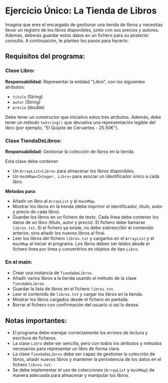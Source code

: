 # Ejercicio Único: La Tienda de Libros

Imagina que eres el encargado de gestionar una tienda de libros y necesitas llevar un registro de los libros disponibles, junto con sus precios y autores. Además, deberás guardar estos datos en un fichero para su posterior consulta. A continuación, te planteo los pasos para hacerlo:

## Requisitos del programa:

### Clase Libro:
**Responsabilidad:** Representar la entidad "Libro", con los siguientes atributos:
- `titulo` (String)
- `autor` (String)
- `precio` (double)

Debe tener un constructor que inicialice estos tres atributos. Además, debe tener un método `toString()` que devuelva una representación legible del libro (por ejemplo, "El Quijote de Cervantes - 25.50€").

### Clase TiendaDeLibros:
**Responsabilidad:** Gestionar la colección de libros en la tienda.

Esta clase debe contener:
- Un `ArrayList<Libro>` para almacenar los libros disponibles.
- Un `HashMap<Integer, Libro>` para asociar un identificador único a cada libro.

**Métodos para:**
- Añadir un libro al `ArrayList` y al `HashMap`.
- Mostrar los libros en la tienda (debe imprimir el identificador, título, autor y precio de cada libro).
- Guardar los libros en un fichero de texto. Cada línea debe contener los datos de un libro (título, autor y precio). El fichero debe llamarse `libros.txt`. Si el fichero ya existe, no debe sobrescribir el contenido anterior, sino añadir los nuevos libros al final.
- Leer los libros del fichero `libros.txt` y cargarlos en el `ArrayList` y el `HashMap` al iniciar el programa. Los libros deben ser leídos desde el fichero línea por línea y convertirlos en objetos de tipo `Libro`.

### En el main:
- Crear una instancia de `TiendaDeLibros`.
- Añadir varios libros a la tienda usando el método de la clase `TiendaDeLibros`.
- Guardar la lista de libros en el fichero `libros.txt`.
- Leer el contenido de `libros.txt` y cargar los libros en la tienda.
- Mostrar los libros cargados desde el fichero en pantalla.
- Borrar el fichero con confirmación del usuario si así lo desea.

## Notas importantes:
- El programa debe manejar correctamente los errores de lectura y escritura de ficheros.
- La clase `Libro` debe ser sencilla, pero con todos los atributos y métodos necesarios para representar un libro de forma clara.
- La clase `TiendaDeLibros` debe ser capaz de gestionar la colección de libros, añadir nuevos libros y mantener la persistencia de los datos en el fichero `libros.txt`.
- Se debe implementar el uso de colecciones (`ArrayList` y `HashMap`) de manera adecuada para almacenar y manipular los libros.

